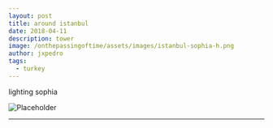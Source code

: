 ```yaml
---
layout: post
title: around istanbul
date: 2018-04-11
description: tower
image: /onthepassingoftime/assets/images/istanbul-sophia-h.png
author: jxpedro
tags: 
  - turkey
---
```

<p >lighting sophia</p>

![Placeholder](/onthepassingoftime/assets/images/istanbul-sophia.jpeg)

<p></p>

<hr/>